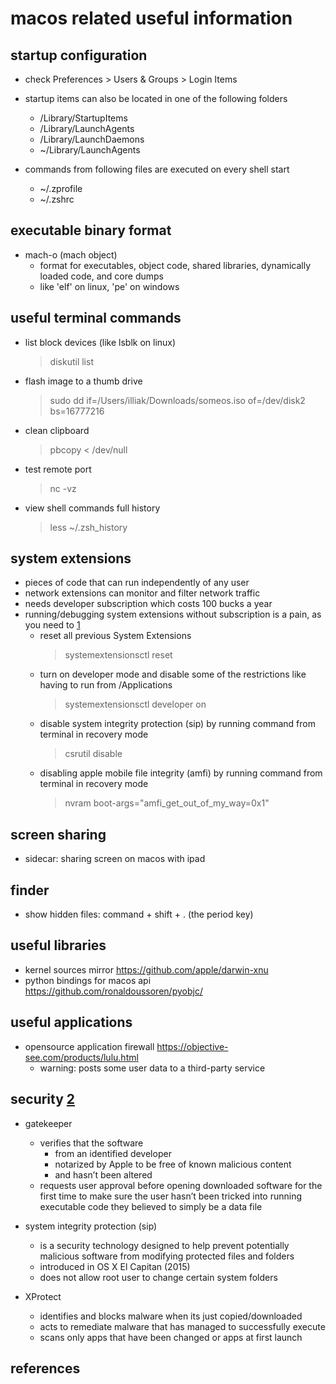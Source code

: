 # macos related useful information

## startup configuration

- check Preferences > Users & Groups > Login Items
- startup items can also be located in one of the following folders
  - /Library/StartupItems
  - /Library/LaunchAgents
  - /Library/LaunchDaemons
  - ~/Library/LaunchAgents

- commands from following files are executed on every shell start
  - ~/.zprofile
  - ~/.zshrc


## executable binary format

- mach-o (mach object)
  - format for executables, object code, shared libraries, dynamically loaded code, and core dumps
  - like 'elf' on linux, 'pe' on windows


## useful terminal commands

- list block devices (like lsblk on linux)
  > diskutil list

- flash image to a thumb drive
  > sudo dd if=/Users/illiak/Downloads/someos.iso of=/dev/disk2 bs=16777216

- clean clipboard 
  > pbcopy < /dev/null

- test remote port
  > nc -vz <ip> <port>

- view shell commands full history
  > less ~/.zsh_history


## system extensions

- pieces of code that can run independently of any user
- network extensions can monitor and filter network traffic
- needs developer subscription which costs 100 bucks a year
- running/debugging system extensions without subscription is a pain, as you need to [1]
  - reset all previous System Extensions
    > systemextensionsctl reset
  - turn on developer mode and disable some of the restrictions like having to run from /Applications
    > systemextensionsctl developer on
  - disable system integrity protection (sip) by running command from terminal in recovery mode
    > csrutil disable
  - disabling apple mobile file integrity (amfi) by running command from terminal in recovery mode
    > nvram boot-args="amfi_get_out_of_my_way=0x1"


## screen sharing

- sidecar: sharing screen on macos with ipad


## finder

- show hidden files: command + shift + . (the period key)


## useful libraries

- kernel sources mirror https://github.com/apple/darwin-xnu
- python bindings for macos api https://github.com/ronaldoussoren/pyobjc/


## useful applications

- opensource application firewall https://objective-see.com/products/lulu.html
  - warning: posts some user data to a third-party service


## security [2]

- gatekeeper
  - verifies that the software 
    - from an identified developer
    - notarized by Apple to be free of known malicious content
    - and hasn’t been altered
  - requests user approval before opening downloaded software for the first time to make sure the user hasn’t been tricked into running executable code they believed to simply be a data file

- system integrity protection (sip) 
  - is a security technology designed to help prevent potentially malicious software from modifying protected files and folders
  - introduced in OS X El Capitan (2015)
  - does not allow root user to change certain system folders

- XProtect
  - identifies and blocks malware when its just copied/downloaded
  - acts to remediate malware that has managed to successfully execute
  - scans only apps that have been changed or apps at first launch


## references

[1]: https://stackoverflow.com/questions/60674561/how-to-run-un-signed-system-extensions-in-osx-catalina
[2]: https://habr.com/ru/companies/bastion/articles/763468/